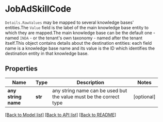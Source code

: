 # JobAdSkillCode

<code style='color: #333333; opacity: 0.9'>Details.RawValues</code> may be mapped to several knowledge bases' entities.The <code style='color: #333333; opacity: 0.9'>Value</code> field is the label of the main knowledge base entity to which they are mapped.The main knowledge base can be the default one - named <code style='color: #333333; opacity: 0.9'>INDA</code> - or the tenant's own taxonomy - named after the tenant itself.This object contains details about the destination entities: each field name is a knowledge base name and its value is the ID which identifies the destination entity in that knowledge base.

## Properties
Name | Type | Description | Notes
------------ | ------------- | ------------- | -------------
**any string name** | **str** | any string name can be used but the value must be the correct type | [optional]

[[Back to Model list]](../README.md#documentation-for-models) [[Back to API list]](../README.md#documentation-for-api-endpoints) [[Back to README]](../README.md)



